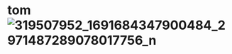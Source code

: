 # tom![319507952_1691684347900484_2971487289078017756_n](https://user-images.githubusercontent.com/121929233/210507035-5975fa30-2b68-4efc-8e8e-f36d6dc556b9.jpg)
